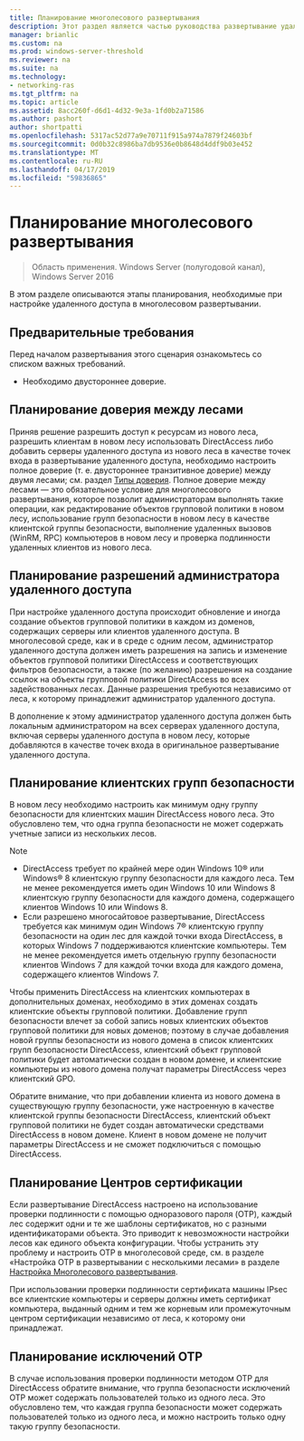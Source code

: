 ```yaml
---
title: Планирование многолесового развертывания
description: Этот раздел является частью руководства развертывание удаленного доступа в среде с несколькими лесами в Windows Server 2016.
manager: brianlic
ms.custom: na
ms.prod: windows-server-threshold
ms.reviewer: na
ms.suite: na
ms.technology:
- networking-ras
ms.tgt_pltfrm: na
ms.topic: article
ms.assetid: 8acc260f-d6d1-4d32-9e3a-1fd0b2a71586
ms.author: pashort
author: shortpatti
ms.openlocfilehash: 5317ac52d77a9e70711f915a974a7879f24603bf
ms.sourcegitcommit: 0d0b32c8986ba7db9536e0b8648d4ddf9b03e452
ms.translationtype: MT
ms.contentlocale: ru-RU
ms.lasthandoff: 04/17/2019
ms.locfileid: "59836865"
---
```

# <a name="plan-a-multi-forest-deployment"></a>Планирование многолесового развертывания

>Область применения. Windows Server (полугодовой канал), Windows Server 2016

В этом разделе описываются этапы планирования, необходимые при настройке удаленного доступа в многолесовом развертывании.  
  
## <a name="prerequisites"></a>Предварительные требования  
Перед началом развертывания этого сценария ознакомьтесь со списком важных требований.  
  
-   Необходимо двустороннее доверие.  
  
## <a name="plan-trust-between-forests"></a>Планирование доверия между лесами  
Приняв решение разрешить доступ к ресурсам из нового леса, разрешить клиентам в новом лесу использовать DirectAccess либо добавить серверы удаленного доступа из нового леса в качестве точек входа в развертывание удаленного доступа, необходимо настроить полное доверие (т. е. двустороннее транзитивное доверие) между двумя лесами; см. раздел [Типы доверия](https://technet.microsoft.com/library/cc775736.aspx). Полное доверие между лесами — это обязательное условие для многолесового развертывания, которое позволит администраторам выполнять такие операции, как редактирование объектов групповой политики в новом лесу, использование групп безопасности в новом лесу в качестве клиентской группы безопасности, выполнение удаленных вызовов (WinRM, RPC) компьютеров в новом лесу и проверка подлинности удаленных клиентов из нового леса.  
  
## <a name="plan-remote-access-administrator-permissions"></a>Планирование разрешений администратора удаленного доступа  
При настройке удаленного доступа происходит обновление и иногда создание объектов групповой политики в каждом из доменов, содержащих серверы или клиентов удаленного доступа. В многолесовой среде, как и в среде с одним лесом, администратор удаленного доступа должен иметь разрешения на запись и изменение объектов групповой политики DirectAccess и соответствующих фильтров безопасности, а также (по желанию) разрешения на создание ссылок на объекты групповой политики DirectAccess во всех задействованных лесах. Данные разрешения требуются независимо от леса, к которому принадлежит администратор удаленного доступа.  
  
В дополнение к этому администратор удаленного доступа должен быть локальным администратором на всех серверах удаленного доступа, включая серверы удаленного доступа в новом лесу, которые добавляются в качестве точек входа в оригинальное развертывание удаленного доступа.  
  
## <a name="ClientSG"></a>Планирование клиентских групп безопасности  
В новом лесу необходимо настроить как минимум одну группу безопасности для клиентских машин DirectAccess нового леса. Это обусловлено тем, что одна группа безопасности не может содержать учетные записи из нескольких лесов.  
  
> [!NOTE]  
> -   DirectAccess требует по крайней мере один Windows 10&reg; или Windows&reg; 8 клиентскую группу безопасности для каждого леса. Тем не менее рекомендуется иметь один Windows 10 или Windows 8 клиентскую группу безопасности для каждого домена, содержащего клиентов Windows 10 или Windows 8.  
> -   Если разрешено многосайтовое развертывание, DirectAccess требуется как минимум один Windows 7&reg; клиентскую группу безопасности на один лес для каждой точки входа DirectAccess, в которых Windows 7 поддерживаются клиентские компьютеры. Тем не менее рекомендуется иметь отдельную группу безопасности клиентов Windows 7 для каждой точки входа для каждого домена, содержащего клиентов Windows 7.  
>   
> Чтобы применить DirectAccess на клиентских компьютерах в дополнительных доменах, необходимо в этих доменах создать клиентские объекты групповой политики. Добавление групп безопасности влечет за собой запись новых клиентских объектов групповой политики для новых доменов; поэтому в случае добавления новой группы безопасности из нового домена в список клиентских групп безопасности DirectAccess, клиентский объект групповой политики будет автоматически создан в новом домене, и клиентские компьютеры из нового домена получат параметры DirectAccess через клиентский GPO.  
>   
> Обратите внимание, что при добавлении клиента из нового домена в существующую группу безопасности, уже настроенную в качестве клиентской группы безопасности DirectAccess, клиентский объект групповой политики не будет создан автоматически средствами DirectAccess в новом домене. Клиент в новом домене не получит параметры DirectAccess и не сможет подключиться с помощью DirectAccess.  
  
## <a name="plan-certification-authorities"></a>Планирование Центров сертификации  
Если развертывание DirectAccess настроено на использование проверки подлинности с помощью одноразового пароля (OTP), каждый лес содержит одни и те же шаблоны сертификатов, но с разными идентификаторами объекта. Это приводит к невозможности настройки лесов как единого объекта конфигурации. Чтобы устранить эту проблему и настроить OTP в многолесовой среде, см. в разделе «Настройка OTP в развертывании с несколькими лесами» в разделе [Настройка Многолесового развертывания](Configure-a-Multi-Forest-Deployment.md).  
  
При использовании проверки подлинности сертификата машины IPsec все клиентские компьютеры и серверы должны иметь сертификат компьютера, выданный одним и тем же корневым или промежуточным центром сертификации независимо от леса, к которому они принадлежат.  
  
## <a name="plan-otp-exemptions"></a>Планирование исключений OTP  
В случае использования проверки подлинности методом OTP для DirectAccess обратите внимание, что группа безопасности исключений OTP может содержать пользователей только из одного леса. Это обусловлено тем, что каждая группа безопасности может содержать пользователей только из одного леса, и можно настроить только одну такую группу безопасности.  
  


